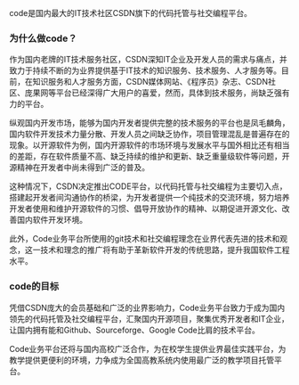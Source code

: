 code是国内最大的IT技术社区CSDN旗下的代码托管与社交编程平台。

### 为什么做code？

作为国内老牌的IT技术服务社区，CSDN深知IT企业及开发人员的需求与痛点，并致力于持续不断的为业界提供基于IT技术的知识服务、技术服务、人才服务等。目前，在知识服务和人才服务方面，CSDN媒体网站、《程序员》杂志、CSDN社区、庞果网等平台已经深得广大用户的喜爱，然而，具体到技术服务，尚缺乏强有力的平台。

纵观国内开发市场，能够为国内开发者提供完整的技术服务的平台也是凤毛麟角，国内软件开发技术力量分散、开发人员之间缺乏协作，项目管理混乱是普遍存在的现象。以开源软件为例，国内开源软件的市场环境与发展水平与国外相比还有相当的差距，存在软件质量不高、缺乏持续的维护和更新、缺乏重量级软件等问题，开源精神在开发者中尚未得到广泛的普及。

这种情况下，CSDN决定推出CODE平台，以代码托管与社交编程为主要切入点，搭建起开发者间沟通协作的桥梁，为开发者提供一个纯技术的交流环境，努力培养开发者使用和维护开源软件的习惯、倡导开放协作的精神、以期促进开源文化、改善国内软件开发环境。

此外，Code业务平台所使用的git技术和社交编程理念在业界代表先进的技术和观念，这一技术和理念的推广将有助于革新软件开发的传统思路，提升我国软件工程水平。

### code的目标

凭借CSDN庞大的会员基础和广泛的业界影响力，Code业务平台致力于成为国内领先的代码托管及社交编程平台，汇聚国内开源项目，聚集优秀开发者和IT企业，让国内拥有能和Github、Sourceforge、Google Code比肩的技术平台。

Code业务平台还将与国内高校广泛合作，为在校学生提供业界最佳实践平台，为教学提供更便利的环境，力争成为全国高教系统内使用最广泛的教学项目托管平台。

